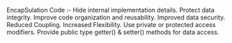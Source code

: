 EncapSulation Code :-
Hide internal implementation details.
Protect data integrity.
Improve code organization and reusability.
Improved data security.
Reduced Coupling.
Increased Flexibility.
Use private or protected access modifiers.
Provide public type getter() & setter() methods for data access.
